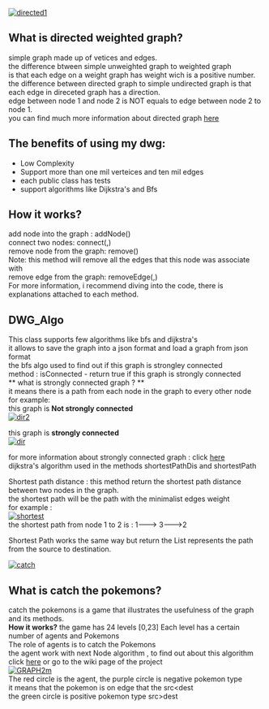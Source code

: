 <a href="http://www.siz.co.il/"><img src="http://up419.siz.co.il/up1/oizxyjuxymmw.png" border="0" alt="directed1" /></a>

## What is directed weighted graph? <br>
simple graph made up of vetices and edges. <br>
the difference btween simple unweighted graph to weighted graph <br>
is that each edge on a weight graph has weight wich is a positive number. <br>
the difference between directed graph to simple undirected graph is that <br>
each edge in direceted graph has a direction. <br>
edge between node 1 and node 2 is NOT equals to edge between node 2 to node 1. <br>
you can find much more information about directed graph [here](https://en.wikipedia.org/wiki/Directed_graph) <br>



## The benefits of using my dwg:
- Low Complexity
- Support more than one mil verteices and ten mil edges
- each public class has tests
- support algorithms like Dijkstra's and Bfs

## How it works? 
add node into the graph : addNode(<vertex>) <br>
connect two nodes: connect(<node key>,<node key>) <br>
remove node from the graph: remove(<node key>) <br>
Note: this method will remove all the edges that this node was associate with <br>
remove edge from the graph: removeEdge(<node key>,<node key>) <br>
For more information, i recommend diving into the code, there is explanations attached to each method. <br>
 
 
## DWG_Algo

This class supports few algorithms like bfs and dijkstra's <br>
it allows to save the graph into a json format and load a graph from json format <br>
the bfs algo used to find out if this graph is strongley connected <br>
method : isConnected - return true if this graph is strongly connected <br>
** what is strongly connected graph ? ** <br>
it means there is a path from each node in the graph to every other node <br>
for example: <br>
this graph is **Not strongly connected** <br>
<a href="http://www.siz.co.il/"><img src="http://up419.siz.co.il/up2/lh2ren5dkyjz.png" border="0" alt="dir2" /></a> <br>

this graph is **strongly connected** <br>
<a href="http://www.siz.co.il/"><img src="http://up419.siz.co.il/up3/dmtzaglnzz5j.png" border="0" alt="dir" /></a>

for more information about strongly connected graph : click [here](https://en.wikipedia.org/wiki/Strongly_connected_component) <br>
dijkstra's algorithm used in the methods shortestPathDis and shortestPath

Shortest path distance : this method return the shortest path distance between two nodes in the graph. <br>
the shortest path will be the path with the minimalist edges weight <br>
for example : <br>
<a href="http://www.siz.co.il/"><img src="http://up419.siz.co.il/up2/2mdhzomitddn.png" border="0" alt="shortest" /></a> <br>
the shortest path from node 1 to 2 is : 1---> 3--->2 <br>

Shortest Path works the same way but return the List represents the path from the source to destination. <br>

<a href="http://www.siz.co.il/"><img src="http://up419.siz.co.il/up3/wjhr2y4ywnoz.png" border="0" alt="catch" /></a> <br>

## What is catch the pokemons? 
catch the pokemons is a game that  illustrates the usefulness of the graph and its methods. <br>
**How it works?**
the game has 24 levels [0,23]
Each level has a certain number of agents and Pokemons <br>
The role of agents is to catch the Pokemons <br>
the agent work with next Node algorithm , to find out about this algorithm click [here](https://github.com/ShalevAsor/Ex2/wiki
) or go to the wiki page of the project <br>
<a href="http://www.siz.co.il/"><img src="http://up419.siz.co.il/up3/w1y0uig2wimm.png" border="0" alt="GRAPH2m" /></a> <br>
The red circle is the agent, the purple circle is negative pokemon type <br>
it means that the pokemon is on edge that the src<dest <br>
the green circle is positive pokemon type src>dest <br>






